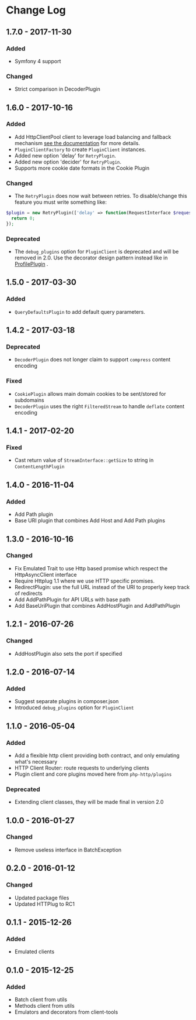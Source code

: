 # Change Log

## 1.7.0 - 2017-11-30

### Added

- Symfony 4 support

### Changed

- Strict comparison in DecoderPlugin

## 1.6.0 - 2017-10-16

### Added

- Add HttpClientPool client to leverage load balancing and fallback
  mechanism [see the documentation](http://docs.php-http.org/en/latest/components/client-common.html) for more details.
- `PluginClientFactory` to create `PluginClient` instances.
- Added new option 'delay' for `RetryPlugin`.
- Added new option 'decider' for `RetryPlugin`.
- Supports more cookie date formats in the Cookie Plugin

### Changed

- The `RetryPlugin` does now wait between retries. To disable/change this feature you must write something like:

```php
$plugin = new RetryPlugin(['delay' => function(RequestInterface $request, Exception $e, $retries) { 
  return 0; 
}); 
```

### Deprecated

- The `debug_plugins` option for `PluginClient` is deprecated and will be removed in 2.0. Use the decorator design
  pattern instead like
  in [ProfilePlugin](https://github.com/php-http/HttplugBundle/blob/de33f9c14252f22093a5ec7d84f17535ab31a384/Collector/ProfilePlugin.php)
  .

## 1.5.0 - 2017-03-30

### Added

- `QueryDefaultsPlugin` to add default query parameters.

## 1.4.2 - 2017-03-18

### Deprecated

- `DecoderPlugin` does not longer claim to support `compress` content encoding

### Fixed

- `CookiePlugin` allows main domain cookies to be sent/stored for subdomains
- `DecoderPlugin` uses the right `FilteredStream` to handle `deflate` content encoding

## 1.4.1 - 2017-02-20

### Fixed

- Cast return value of `StreamInterface::getSize` to string in `ContentLengthPlugin`

## 1.4.0 - 2016-11-04

### Added

- Add Path plugin
- Base URI plugin that combines Add Host and Add Path plugins

## 1.3.0 - 2016-10-16

### Changed

- Fix Emulated Trait to use Http based promise which respect the HttpAsyncClient interface
- Require Httplug 1.1 where we use HTTP specific promises.
- RedirectPlugin: use the full URL instead of the URI to properly keep track of redirects
- Add AddPathPlugin for API URLs with base path
- Add BaseUriPlugin that combines AddHostPlugin and AddPathPlugin

## 1.2.1 - 2016-07-26

### Changed

- AddHostPlugin also sets the port if specified

## 1.2.0 - 2016-07-14

### Added

- Suggest separate plugins in composer.json
- Introduced `debug_plugins` option for `PluginClient`

## 1.1.0 - 2016-05-04

### Added

- Add a flexible http client providing both contract, and only emulating what's necessary
- HTTP Client Router: route requests to underlying clients
- Plugin client and core plugins moved here from `php-http/plugins`

### Deprecated

- Extending client classes, they will be made final in version 2.0

## 1.0.0 - 2016-01-27

### Changed

- Remove useless interface in BatchException

## 0.2.0 - 2016-01-12

### Changed

- Updated package files
- Updated HTTPlug to RC1

## 0.1.1 - 2015-12-26

### Added

- Emulated clients

## 0.1.0 - 2015-12-25

### Added

- Batch client from utils
- Methods client from utils
- Emulators and decorators from client-tools
